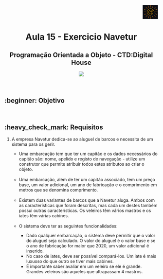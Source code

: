 <div align="right"> <img src="https://github.com/lipollis/Imagens-Git/blob/main/sun%20-%20git.jpg" width="50px"/> </div>

<h1 align="center"> Aula 15 - Exercicio Navetur </h1>
<h2 align="center"> Programação Orientada a Objeto - CTD:Digital House </h2>

<div align="center">
  <img src="https://cdn.jsdelivr.net/gh/devicons/devicon/icons/java/java-original-wordmark.svg" width="70px"/>
  <br>
  <br>
</div>  

<br>
<h2>:beginner: Objetivo</h2>

<p align="justify"></p>

<br>
<h2>:heavy_check_mark: Requisitos </h2>

<ol>
  <li>A empresa Navetur dedica-se ao aluguel de barcos e necessita de um sistema para os gerir.</li>
    <ul>
      <li>Uma embarcação tem que ter um capitão e os dados necessários do capitão são: nome, apelido e registo de navegação - utilize um construtor que permite atribuir todos estes atributos ao criar o objeto.</li><br>
      <li>Uma embarcação, além de ter um capitão associado, tem um preço base, um valor adicional, um ano de fabricação e o comprimento em metros que se denomina
comprimento.</li><br>
      <li>Existem duas variantes de barcos que a Navetur aluga. Ambos com as características que foram descritas, mas cada um destes também possui outras características. Os veleiros têm vários mastros e os iates têm várias cabines.</li><br>
      <li>O sistema deve ter as seguintes funcionalidades:</li>
        <ul>
          <li>Dado qualquer embarcação, o sistema deve permitir que o valor do aluguel seja calculado. O valor do aluguel é o valor base e se o ano de fabricação for maior que
2020, um valor adicional é inserido.</li>
          <li>No caso de iates, deve ser possível compará-los. Um iate é mais luxuoso do que outro se tiver mais cabines.</li>
          <li>É importante saber avaliar em um veleiro se ele é grande. Grandes veleiros são aqueles que ultrapassam 4 mastros.</li>
        </ul>
  </ul>
</ol>
